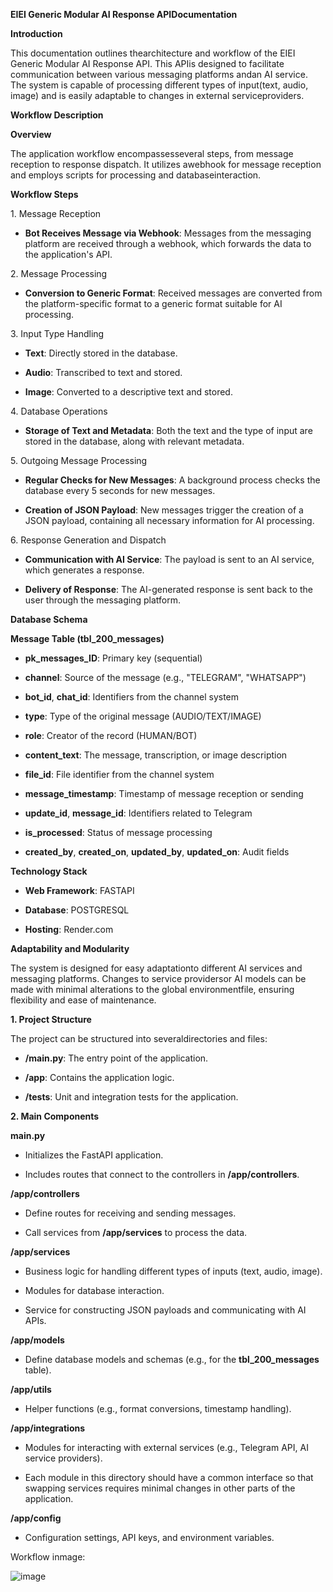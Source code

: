 **EIEI Generic Modular AI Response APIDocumentation**

**Introduction**

This documentation outlines thearchitecture and workflow of the EIEI Generic Modular AI Response API. This APIis designed to facilitate communication between various messaging platforms andan AI service. The system is capable of processing different types of input(text, audio, image) and is easily adaptable to changes in external serviceproviders.

**Workflow Description**

**Overview**

The application workflow encompassesseveral steps, from message reception to response dispatch. It utilizes awebhook for message reception and employs scripts for processing and databaseinteraction.

**Workflow Steps**

1\. Message Reception

*   **Bot Receives Message via Webhook**: Messages from the messaging platform are received through a webhook, which forwards the data to the application's API.
    

2\. Message Processing

*   **Conversion to Generic Format**: Received messages are converted from the platform-specific format to a generic format suitable for AI processing.
    

3\. Input Type Handling

*   **Text**: Directly stored in the database.
    

*   **Audio**: Transcribed to text and stored.
    

*   **Image**: Converted to a descriptive text and stored.
    

4\. Database Operations

*   **Storage of Text and Metadata**: Both the text and the type of input are stored in the database, along with relevant metadata.
    

5\. Outgoing Message Processing

*   **Regular Checks for New Messages**: A background process checks the database every 5 seconds for new messages.
    

*   **Creation of JSON Payload**: New messages trigger the creation of a JSON payload, containing all necessary information for AI processing.
    

6\. Response Generation and Dispatch

*   **Communication with AI Service**: The payload is sent to an AI service, which generates a response.
    

*   **Delivery of Response**: The AI-generated response is sent back to the user through the messaging platform.
    

**Database Schema**

**Message Table (tbl\_200\_messages)**

*   **pk\_messages\_ID**: Primary key (sequential)
    

*   **channel**: Source of the message (e.g., "TELEGRAM", "WHATSAPP")
    

*   **bot\_id**, **chat\_id**: Identifiers from the channel system
    

*   **type**: Type of the original message (AUDIO/TEXT/IMAGE)
    

*   **role**: Creator of the record (HUMAN/BOT)
    

*   **content\_text**: The message, transcription, or image description
    

*   **file\_id**: File identifier from the channel system
    

*   **message\_timestamp**: Timestamp of message reception or sending
    

*   **update\_id**, **message\_id**: Identifiers related to Telegram
    

*   **is\_processed**: Status of message processing
    

*   **created\_by**, **created\_on**, **updated\_by**, **updated\_on**: Audit fields
    

**Technology Stack**

*   **Web Framework**: FASTAPI
    

*   **Database**: POSTGRESQL
    

*   **Hosting**: Render.com
    

**Adaptability and Modularity**

The system is designed for easy adaptationto different AI services and messaging platforms. Changes to service providersor AI models can be made with minimal alterations to the global environmentfile, ensuring flexibility and ease of maintenance.

**1\. Project Structure**

The project can be structured into severaldirectories and files:

*   **/main.py**: The entry point of the application.
    

*   **/app**: Contains the application logic.
    

*   **/tests**: Unit and integration tests for the application.
    

**2\. Main Components**

**main.py**

*   Initializes the FastAPI application.
    

*   Includes routes that connect to the controllers in **/app/controllers**.
    

**/app/controllers**

*   Define routes for receiving and sending messages.
    

*   Call services from **/app/services** to process the data.
    

**/app/services**

*   Business logic for handling different types of inputs (text, audio, image).
    

*   Modules for database interaction.
    

*   Service for constructing JSON payloads and communicating with AI APIs.
    

**/app/models**

*   Define database models and schemas (e.g., for the **tbl\_200\_messages** table).
    

**/app/utils**

*   Helper functions (e.g., format conversions, timestamp handling).
    

**/app/integrations**

*   Modules for interacting with external services (e.g., Telegram API, AI service providers).
    

*   Each module in this directory should have a common interface so that swapping services requires minimal changes in other parts of the application.
    

**/app/config**

*   Configuration settings, API keys, and environment variables.
    

Workflow inmage:

![image](https://github.com/user-attachments/assets/66d1c562-e1f4-4bc7-a333-fb98090a91a9)
